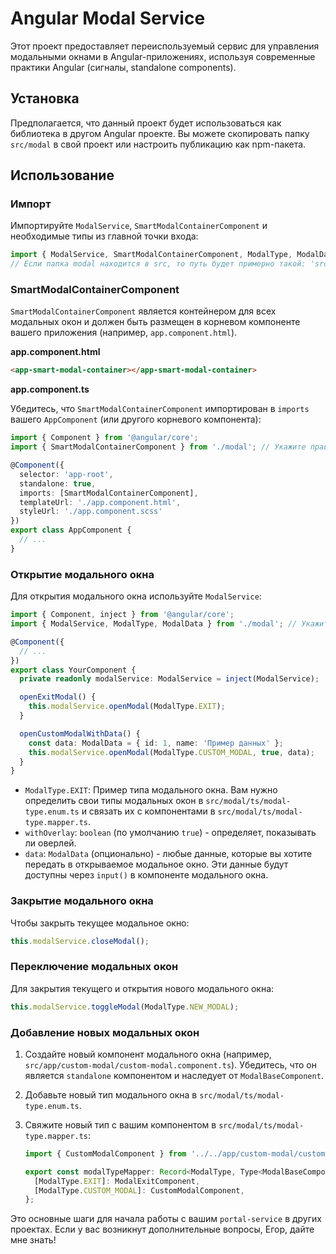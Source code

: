 # Angular Modal Service

Этот проект предоставляет переиспользуемый сервис для управления модальными окнами в Angular-приложениях, используя современные практики Angular (сигналы, standalone components).

## Установка

Предполагается, что данный проект будет использоваться как библиотека в другом Angular проекте. Вы можете скопировать папку `src/modal` в свой проект или настроить публикацию как npm-пакета.

## Использование

### Импорт

Импортируйте `ModalService`, `SmartModalContainerComponent` и необходимые типы из главной точки входа:

```typescript
import { ModalService, SmartModalContainerComponent, ModalType, ModalData } from './modal';
// Если папка modal находится в src, то путь будет примерно такой: 'src/modal'
```

### SmartModalContainerComponent

`SmartModalContainerComponent` является контейнером для всех модальных окон и должен быть размещен в корневом компоненте вашего приложения (например, `app.component.html`).

**app.component.html**

```html
<app-smart-modal-container></app-smart-modal-container>
```

**app.component.ts**

Убедитесь, что `SmartModalContainerComponent` импортирован в `imports` вашего `AppComponent` (или другого корневого компонента):

```typescript
import { Component } from '@angular/core';
import { SmartModalContainerComponent } from './modal'; // Укажите правильный путь

@Component({
  selector: 'app-root',
  standalone: true,
  imports: [SmartModalContainerComponent],
  templateUrl: './app.component.html',
  styleUrl: './app.component.scss'
})
export class AppComponent {
  // ...
}
```

### Открытие модального окна

Для открытия модального окна используйте `ModalService`:

```typescript
import { Component, inject } from '@angular/core';
import { ModalService, ModalType, ModalData } from './modal'; // Укажите правильный путь

@Component({
  // ...
})
export class YourComponent {
  private readonly modalService: ModalService = inject(ModalService);

  openExitModal() {
    this.modalService.openModal(ModalType.EXIT);
  }

  openCustomModalWithData() {
    const data: ModalData = { id: 1, name: 'Пример данных' };
    this.modalService.openModal(ModalType.CUSTOM_MODAL, true, data);
  }
}
```

*   `ModalType.EXIT`: Пример типа модального окна. Вам нужно определить свои типы модальных окон в `src/modal/ts/modal-type.enum.ts` и связать их с компонентами в `src/modal/ts/modal-type.mapper.ts`.
*   `withOverlay`: `boolean` (по умолчанию `true`) - определяет, показывать ли оверлей.
*   `data`: `ModalData` (опционально) - любые данные, которые вы хотите передать в открываемое модальное окно. Эти данные будут доступны через `input()` в компоненте модального окна.

### Закрытие модального окна

Чтобы закрыть текущее модальное окно:

```typescript
this.modalService.closeModal();
```

### Переключение модальных окон

Для закрытия текущего и открытия нового модального окна:

```typescript
this.modalService.toggleModal(ModalType.NEW_MODAL);
```

### Добавление новых модальных окон

1.  Создайте новый компонент модального окна (например, `src/app/custom-modal/custom-modal.component.ts`). Убедитесь, что он является `standalone` компонентом и наследует от `ModalBaseComponent`.
2.  Добавьте новый тип модального окна в `src/modal/ts/modal-type.enum.ts`.
3.  Свяжите новый тип с вашим компонентом в `src/modal/ts/modal-type.mapper.ts`:

    ```typescript
    import { CustomModalComponent } from '../../app/custom-modal/custom-modal.component'; // Укажите правильный путь

    export const modalTypeMapper: Record<ModalType, Type<ModalBaseComponent>> = {
      [ModalType.EXIT]: ModalExitComponent,
      [ModalType.CUSTOM_MODAL]: CustomModalComponent,
    };
    ```

Это основные шаги для начала работы с вашим `portal-service` в других проектах. Если у вас возникнут дополнительные вопросы, Егор, дайте мне знать! 